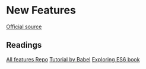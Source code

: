 # New Features

[Official source](https://www.ecma-international.org/ecma-262/6.0/index.html)

## Readings

[All features Repo](https://github.com/lukehoban/es6features#readme)
[Tutorial by Babel](https://babeljs.io/docs/en/learn/)
[Exploring ES6 book](https://exploringjs.com/es6/)
